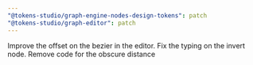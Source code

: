 ```yaml
---
"@tokens-studio/graph-engine-nodes-design-tokens": patch
"@tokens-studio/graph-editor": patch
---
```


Improve the offset on the bezier in the editor.
Fix the typing on the invert node. 
Remove code for the obscure distance 